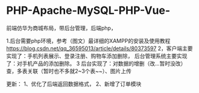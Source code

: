 # PHP-Apache-MySQL-PHP-Vue-
前端仿华为商城布局，带后台管理，后端php，

1.后台需要php环境，参考（图文）最详细的XAMPP的安装及使用教程
https://blog.csdn.net/qq_36595013/article/details/80373597
2，客户端主要实现了：手机列表展示、登录注册、购物车添加删除，
后台管理系统主要实现了：对手机产品的添加删除。
3 后台实现了：对数据的增删（改...暂时没改）查，多表关联（暂时也不多就2~3个表~~）、图片上传


更新：
1、优化了后端返回数据格式，
2、新增了订单模块
